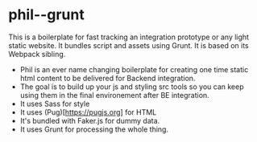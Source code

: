 # phil--grunt

This is a boilerplate for fast tracking an integration prototype or any light static website. 
It bundles script and assets using Grunt. It is based on its Webpack sibling.

+ Phil is an ever name changing boilerplate for creating one time static html content to be delivered for Backend integration.
+ The goal is to build up your js and styling src tools so you can keep using them in the final environement after BE integration.
+ It uses Sass for style
+ It uses (Pug)[https://pugjs.org] for HTML
+ It's bundled with Faker.js for dummy data.
+ It uses Grunt for processing the whole thing.